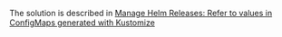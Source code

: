 The solution is described in [Manage Helm Releases: Refer to values in ConfigMaps generated with Kustomize](https://fluxcd.io/docs/guides/helmreleases/#refer-to-values-in-configmaps-generated-with-kustomize)
